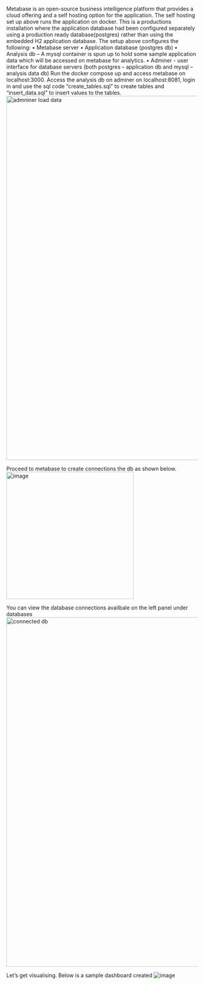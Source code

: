 Metabase is an open-source business intelligence platform that provides a cloud offering and a self hosting option for the application.
The self hosting set up above runs the application on docker. This is a productions installation where the application database had been configured separately using a production ready database(postgres) rather than using the embedded H2 application database.
The setup above configures the following:
•	Metabase server 
•	Application database (postgres db)
•	Analysis db – A mysql container is spun up to hold some sample application data which will be accessed on metabase for analytics.
•	Adminer - user interface for database servers (both postgres – application db and mysql – analysis data db)
Run the docker compose up and access metabase on localhost:3000.
Access the analysis db on adminer on localhost:8081, login in and use the sql code “create_tables.sql” to create tables and “insert_data.sql” to insert values to the tables.
<img width="959" alt="admniner load data" src="https://github.com/user-attachments/assets/59c307cf-a38a-4f0f-8a67-196a16f51dc4" />

Proceed to metabase to create connections the db as shown below.
<img width="335" alt="image" src="https://github.com/user-attachments/assets/fd6bf487-a8c5-4d2d-b469-1b9a16028378" />

You can view the database connections availbale on the left panel under databases
<img width="920" alt="connected db" src="https://github.com/user-attachments/assets/fe093569-6401-445f-ab87-cc7d6ee78f1a" />

Let’s get visualising.
Below is a sample dashboard created
![image](https://github.com/user-attachments/assets/a66463db-25f8-4805-bdcd-df87bf063ce0)



